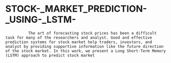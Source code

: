 # STOCK-_MARKET_PREDICTION-_USING-_LSTM-

              The art of forecasting stock prices has been a difficult task for many of the researchers and analyst. Good and effective prediction systems for stock market help traders, investors, and analyst by providing supportive information like the future direction of the stock market. In this work, we present a Long Short-Term Memory (LSTM) approach to predict stock market
              
              
